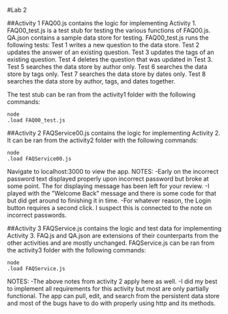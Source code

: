 #Lab 2

##Activity 1
FAQ00.js contains the logic for implementing Activity 1.  FAQ00_test.js is a test stub for testing the various functions of FAQ00.js.  QA.json contains a sample data store for testing.  FAQ00_test.js runs the following tests:
Test 1 writes a new question to the data store.
Test 2 updates the answer of an existing question.
Test 3 updates the tags of an existing question.
Test 4 deletes the question that was updated in Test 3.
Test 5 searches the data store by author only.
Test 6 searches the data store by tags only.
Test 7 searches the data store by dates only.
Test 8 searches the data store by author, tags, and dates together.

The test stub can be ran from the activity1 folder with the following commands:
```
node
.load FAQ00_test.js
```

##Activity 2
FAQService00.js contains the logic for implementing Activity 2.  It can be ran from the activity2 folder with the following commands:
```
node
.load FAQService00.js
```
Navigate to localhost:3000 to view the app.
NOTES: 
-Early on the incorrect password text displayed properly upon incorrect password but broke at some point.  The for displaying message has been left for your review.
-I played with the "Welcome Back" message and there is some code for that but did get around to finishing it in time.
-For whatever reason, the Login button requires a second click.  I suspect this is connected to the note on incorrect passwords.

##Activity 3
FAQService.js contains the logic and test data for implementing Activity 3.  FAQ.js and QA.json  are extensions of their counterparts from the other activities and are mostly unchanged.  FAQService.js can be ran from the activity3 folder with the following commands:
```
node
.load FAQService.js
```
NOTES:
-The above notes from activity 2 apply here as well.
-I did my best to implement all requirements for this activity but most are only partially functional.  The app can pull, edit, and search from the persistent data store and most of the bugs have to do with properly using http and its methods.
